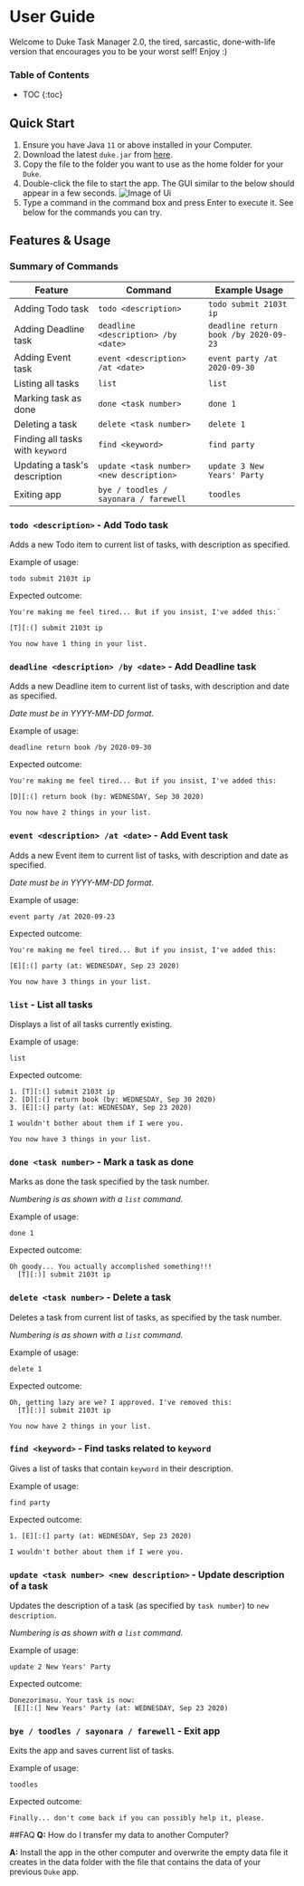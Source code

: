 # User Guide

Welcome to Duke Task Manager 2.0, the tired, sarcastic, done-with-life version 
that encourages you to be your worst self! Enjoy :)

### Table of Contents
* TOC 
{:toc}

## Quick Start
1. Ensure you have Java `11` or above installed in your Computer.
2. Download the latest `duke.jar` from [here](https://github.com/porkeypine/ip/releases/tag/A-Release).
3. Copy the file to the folder you want to use as the home folder for your `Duke`.
4. Double-click the file to start the app. The GUI similar to the below should appear in a few seconds. 
![Image of Ui](StartUi.PNG)
5. Type a command in the command box and press Enter to execute it.
   See below for the commands you can try.

## Features & Usage
### Summary of Commands

|Feature | Command | Example Usage |
|--------|---------|---------------|
|Adding Todo task|`todo <description>`|`todo submit 2103t ip`|
|Adding Deadline task|`deadline <description> /by <date>`|`deadline return book /by 2020-09-23`|
|Adding Event task|`event <description> /at <date>`|`event party /at 2020-09-30`|
|Listing all tasks|`list`|`list`|
|Marking task as done|`done <task number>`|`done 1`|
|Deleting a task|`delete <task number>`|`delete 1`|
|Finding all tasks with `keyword`|`find <keyword>`|`find party`|
|Updating a task's description|`update <task number> <new description>`|`update 3 New Years' Party`|
|Exiting app|`bye / toodles / sayonara / farewell`|`toodles`|

### `todo <description>` - Add Todo task

Adds a new Todo item to current list of tasks, with description as specified.

Example of usage: 

`todo submit 2103t ip`

Expected outcome:

```
You're making me feel tired... But if you insist, I've added this:`

[T][:(] submit 2103t ip

You now have 1 thing in your list.
```

### `deadline <description> /by <date>` - Add Deadline task

Adds a new Deadline item to current list of tasks, with description and date as specified.

*Date must be in YYYY-MM-DD format.*

Example of usage: 

`deadline return book /by 2020-09-30`

Expected outcome:

```
You're making me feel tired... But if you insist, I've added this:

[D][:(] return book (by: WEDNESDAY, Sep 30 2020)

You now have 2 things in your list.
```

### `event <description> /at <date>` - Add Event task

Adds a new Event item to current list of tasks, with description and date as specified.

*Date must be in YYYY-MM-DD format.*

Example of usage: 

`event party /at 2020-09-23`

Expected outcome:

```
You're making me feel tired... But if you insist, I've added this:

[E][:(] party (at: WEDNESDAY, Sep 23 2020)

You now have 3 things in your list.
```
### `list` - List all tasks

Displays a list of all tasks currently existing.

Example of usage: 

`list`

Expected outcome:

```
1. [T][:(] submit 2103t ip
2. [D][:(] return book (by: WEDNESDAY, Sep 30 2020)
3. [E][:(] party (at: WEDNESDAY, Sep 23 2020)

I wouldn't bother about them if I were you.

You now have 3 things in your list.
```
### `done <task number>` - Mark a task as done

Marks as done the task specified by the task number.

*Numbering is as shown with a `list` command.*

Example of usage: 

`done 1`

Expected outcome:

```
Oh goody... You actually accomplished something!!!
  [T][:)] submit 2103t ip
```

### `delete <task number>` - Delete a task

Deletes a task from current list of tasks, as specified by the task number.

*Numbering is as shown with a `list` command.*

Example of usage: 

`delete 1`

Expected outcome:

```
Oh, getting lazy are we? I approved. I've removed this:
  [T][:)] submit 2103t ip

You now have 2 things in your list.
```
### `find <keyword>` - Find tasks related to `keyword`

Gives a list of tasks that contain `keyword` in their description.

Example of usage: 

`find party`

Expected outcome:

```
1. [E][:(] party (at: WEDNESDAY, Sep 23 2020)

I wouldn't bother about them if I were you.
```
### `update <task number> <new description>` - Update description of a task

Updates the description of a task (as specified by `task number`) to `new description`.

*Numbering is as shown with a `list` command.*

Example of usage: 

`update 2 New Years' Party`

Expected outcome:

```
Donezorimasu. Your task is now:
 [E][:(] New Years' Party (at: WEDNESDAY, Sep 23 2020)
```
### `bye / toodles / sayonara / farewell` - Exit app

Exits the app and saves current list of tasks.

Example of usage: 

`toodles`

Expected outcome:

```
Finally... don't come back if you can possibly help it, please.
```

##FAQ
**Q:** How do I transfer my data to another Computer?

**A:** Install the app in the other computer and overwrite the empty data file it creates in 
the data folder with the file that contains the data of your previous `Duke` app.
